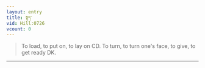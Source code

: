 ```yaml
---
layout: entry
title: སྟད་
vid: Hill:0726
vcount: 0
---
```

> To load, to put on, to lay on CD\. To turn, to turn one's face, to give, to get ready DK\.


---


